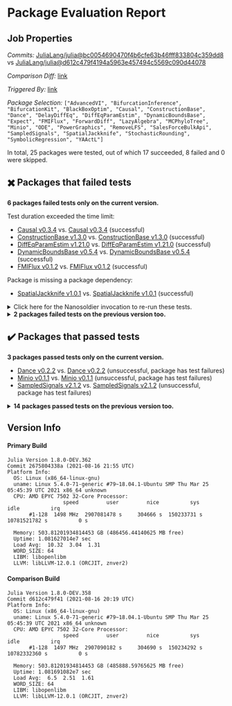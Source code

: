 # Package Evaluation Report

## Job Properties

*Commits:* [JuliaLang/julia@bc0054690470f4b6cfe63b46fff833804c359dd8](https://github.com/JuliaLang/julia/commit/bc0054690470f4b6cfe63b46fff833804c359dd8) vs [JuliaLang/julia@d612c479f4194a5963e457494c5569c090d44078](https://github.com/JuliaLang/julia/commit/d612c479f4194a5963e457494c5569c090d44078)

*Comparison Diff:* [link](https://github.com/JuliaLang/julia/compare/d612c479f4194a5963e457494c5569c090d44078..bc0054690470f4b6cfe63b46fff833804c359dd8)

*Triggered By:* [link](https://github.com/JuliaLang/julia/pull/41795#issuecomment-899843558)

*Package Selection:* `["AdvancedVI", "BifurcationInference", "BifurcationKit", "BlackBoxOptim", "Causal", "ConstructionBase", "Dance", "DelayDiffEq", "DiffEqParamEstim", "DynamicBoundsBase", "Expect", "FMIFlux", "ForwardDiff", "LazyAlgebra", "MCPhyloTree", "Minio", "ODE", "PowerGraphics", "RemoveLFS", "SalesForceBulkApi", "SampledSignals", "SpatialJackknife", "StochasticRounding", "SymbolicRegression", "YAActL"]`

In total, 25 packages were tested, out of which 17 succeeded, 8 failed and 0 were skipped.


## :heavy_multiplication_x: Packages that failed tests

**6 packages failed tests only on the current version.**

Test duration exceeded the time limit:

- [Causal v0.3.4](https://s3.amazonaws.com/julialang-reports/nanosoldier/pkgeval/by_hash/bc00546_vs_d612c47/Causal.1.8.0-DEV-2675804338a.log) vs. [Causal v0.3.4](https://s3.amazonaws.com/julialang-reports/nanosoldier/pkgeval/by_hash/bc00546_vs_d612c47/Causal.1.8.0-DEV-d612c479f41.log) (successful)
- [ConstructionBase v1.3.0](https://s3.amazonaws.com/julialang-reports/nanosoldier/pkgeval/by_hash/bc00546_vs_d612c47/ConstructionBase.1.8.0-DEV-2675804338a.log) vs. [ConstructionBase v1.3.0](https://s3.amazonaws.com/julialang-reports/nanosoldier/pkgeval/by_hash/bc00546_vs_d612c47/ConstructionBase.1.8.0-DEV-d612c479f41.log) (successful)
- [DiffEqParamEstim v1.21.0](https://s3.amazonaws.com/julialang-reports/nanosoldier/pkgeval/by_hash/bc00546_vs_d612c47/DiffEqParamEstim.1.8.0-DEV-2675804338a.log) vs. [DiffEqParamEstim v1.21.0](https://s3.amazonaws.com/julialang-reports/nanosoldier/pkgeval/by_hash/bc00546_vs_d612c47/DiffEqParamEstim.1.8.0-DEV-d612c479f41.log) (successful)
- [DynamicBoundsBase v0.5.4](https://s3.amazonaws.com/julialang-reports/nanosoldier/pkgeval/by_hash/bc00546_vs_d612c47/DynamicBoundsBase.1.8.0-DEV-2675804338a.log) vs. [DynamicBoundsBase v0.5.4](https://s3.amazonaws.com/julialang-reports/nanosoldier/pkgeval/by_hash/bc00546_vs_d612c47/DynamicBoundsBase.1.8.0-DEV-d612c479f41.log) (successful)
- [FMIFlux v0.1.2](https://s3.amazonaws.com/julialang-reports/nanosoldier/pkgeval/by_hash/bc00546_vs_d612c47/FMIFlux.1.8.0-DEV-2675804338a.log) vs. [FMIFlux v0.1.2](https://s3.amazonaws.com/julialang-reports/nanosoldier/pkgeval/by_hash/bc00546_vs_d612c47/FMIFlux.1.8.0-DEV-d612c479f41.log) (successful)

Package is missing a package dependency:

- [SpatialJackknife v1.0.1](https://s3.amazonaws.com/julialang-reports/nanosoldier/pkgeval/by_hash/bc00546_vs_d612c47/SpatialJackknife.1.8.0-DEV-2675804338a.log) vs. [SpatialJackknife v1.0.1](https://s3.amazonaws.com/julialang-reports/nanosoldier/pkgeval/by_hash/bc00546_vs_d612c47/SpatialJackknife.1.8.0-DEV-d612c479f41.log) (successful)

<details><summary>Click here for the Nanosoldier invocation to re-run these tests.</summary>
<p>

```
@nanosoldier `runtests(["Causal", "ConstructionBase", "DiffEqParamEstim", "DynamicBoundsBase", "FMIFlux", "SpatialJackknife"], vs = ":master")`
```

</p>
</details>


<details><summary><strong>2 packages failed tests on the previous version too.</strong></summary>
<p>

Tests became inactive:

- [RemoveLFS v0.3.0](https://s3.amazonaws.com/julialang-reports/nanosoldier/pkgeval/by_hash/bc00546_vs_d612c47/RemoveLFS.1.8.0-DEV-2675804338a.log)
- [SalesForceBulkApi v0.0.6](https://s3.amazonaws.com/julialang-reports/nanosoldier/pkgeval/by_hash/bc00546_vs_d612c47/SalesForceBulkApi.1.8.0-DEV-2675804338a.log)

</p>
</details>


## :heavy_check_mark: Packages that passed tests

**3 packages passed tests only on the current version.**

- [Dance v0.2.2](https://s3.amazonaws.com/julialang-reports/nanosoldier/pkgeval/by_hash/bc00546_vs_d612c47/Dance.1.8.0-DEV-2675804338a.log) vs. [Dance v0.2.2](https://s3.amazonaws.com/julialang-reports/nanosoldier/pkgeval/by_hash/bc00546_vs_d612c47/Dance.1.8.0-DEV-d612c479f41.log) (unsuccessful, package has test failures)
- [Minio v0.1.1](https://s3.amazonaws.com/julialang-reports/nanosoldier/pkgeval/by_hash/bc00546_vs_d612c47/Minio.1.8.0-DEV-2675804338a.log) vs. [Minio v0.1.1](https://s3.amazonaws.com/julialang-reports/nanosoldier/pkgeval/by_hash/bc00546_vs_d612c47/Minio.1.8.0-DEV-d612c479f41.log) (unsuccessful, package has test failures)
- [SampledSignals v2.1.2](https://s3.amazonaws.com/julialang-reports/nanosoldier/pkgeval/by_hash/bc00546_vs_d612c47/SampledSignals.1.8.0-DEV-2675804338a.log) vs. [SampledSignals v2.1.2](https://s3.amazonaws.com/julialang-reports/nanosoldier/pkgeval/by_hash/bc00546_vs_d612c47/SampledSignals.1.8.0-DEV-d612c479f41.log) (unsuccessful, package has test failures)

<details><summary><strong>14 packages passed tests on the previous version too.</strong></summary>
<p>

- [AdvancedVI v0.1.3](https://s3.amazonaws.com/julialang-reports/nanosoldier/pkgeval/by_hash/bc00546_vs_d612c47/AdvancedVI.1.8.0-DEV-2675804338a.log)
- [BifurcationInference v0.1.1](https://s3.amazonaws.com/julialang-reports/nanosoldier/pkgeval/by_hash/bc00546_vs_d612c47/BifurcationInference.1.8.0-DEV-2675804338a.log)
- [BifurcationKit v0.1.5](https://s3.amazonaws.com/julialang-reports/nanosoldier/pkgeval/by_hash/bc00546_vs_d612c47/BifurcationKit.1.8.0-DEV-2675804338a.log)
- [BlackBoxOptim v0.6.0](https://s3.amazonaws.com/julialang-reports/nanosoldier/pkgeval/by_hash/bc00546_vs_d612c47/BlackBoxOptim.1.8.0-DEV-2675804338a.log)
- [DelayDiffEq v5.31.1](https://s3.amazonaws.com/julialang-reports/nanosoldier/pkgeval/by_hash/bc00546_vs_d612c47/DelayDiffEq.1.8.0-DEV-2675804338a.log)
- [Expect v0.3.1](https://s3.amazonaws.com/julialang-reports/nanosoldier/pkgeval/by_hash/bc00546_vs_d612c47/Expect.1.8.0-DEV-2675804338a.log)
- [ForwardDiff v0.10.19](https://s3.amazonaws.com/julialang-reports/nanosoldier/pkgeval/by_hash/bc00546_vs_d612c47/ForwardDiff.1.8.0-DEV-2675804338a.log)
- [LazyAlgebra v0.2.1](https://s3.amazonaws.com/julialang-reports/nanosoldier/pkgeval/by_hash/bc00546_vs_d612c47/LazyAlgebra.1.8.0-DEV-2675804338a.log)
- [MCPhyloTree v0.9.1](https://s3.amazonaws.com/julialang-reports/nanosoldier/pkgeval/by_hash/bc00546_vs_d612c47/MCPhyloTree.1.8.0-DEV-2675804338a.log)
- [ODE v2.13.0](https://s3.amazonaws.com/julialang-reports/nanosoldier/pkgeval/by_hash/bc00546_vs_d612c47/ODE.1.8.0-DEV-2675804338a.log)
- [PowerGraphics v0.11.1](https://s3.amazonaws.com/julialang-reports/nanosoldier/pkgeval/by_hash/bc00546_vs_d612c47/PowerGraphics.1.8.0-DEV-2675804338a.log)
- [StochasticRounding v0.6.0](https://s3.amazonaws.com/julialang-reports/nanosoldier/pkgeval/by_hash/bc00546_vs_d612c47/StochasticRounding.1.8.0-DEV-2675804338a.log)
- [SymbolicRegression v0.6.12](https://s3.amazonaws.com/julialang-reports/nanosoldier/pkgeval/by_hash/bc00546_vs_d612c47/SymbolicRegression.1.8.0-DEV-2675804338a.log)
- [YAActL v0.2.1](https://s3.amazonaws.com/julialang-reports/nanosoldier/pkgeval/by_hash/bc00546_vs_d612c47/YAActL.1.8.0-DEV-2675804338a.log)

</p>
</details>


## Version Info

#### Primary Build

```
Julia Version 1.8.0-DEV.362
Commit 2675804338a (2021-08-16 21:55 UTC)
Platform Info:
  OS: Linux (x86_64-linux-gnu)
  uname: Linux 5.4.0-71-generic #79~18.04.1-Ubuntu SMP Thu Mar 25 05:45:39 UTC 2021 x86_64 unknown
  CPU: AMD EPYC 7502 32-Core Processor: 
                  speed         user         nice          sys         idle          irq
       #1-128  1498 MHz  2907081478 s     304666 s  150233731 s  10781521782 s          0 s
       
  Memory: 503.81201934814453 GB (486456.44140625 MB free)
  Uptime: 1.081627014e7 sec
  Load Avg:  10.32  3.04  1.31
  WORD_SIZE: 64
  LIBM: libopenlibm
  LLVM: libLLVM-12.0.1 (ORCJIT, znver2)

```

#### Comparison Build

```
Julia Version 1.8.0-DEV.358
Commit d612c479f41 (2021-08-16 20:19 UTC)
Platform Info:
  OS: Linux (x86_64-linux-gnu)
  uname: Linux 5.4.0-71-generic #79~18.04.1-Ubuntu SMP Thu Mar 25 05:45:39 UTC 2021 x86_64 unknown
  CPU: AMD EPYC 7502 32-Core Processor: 
                  speed         user         nice          sys         idle          irq
       #1-128  1497 MHz  2907090182 s     304690 s  150234292 s  10782332360 s          0 s
       
  Memory: 503.81201934814453 GB (485888.59765625 MB free)
  Uptime: 1.081691082e7 sec
  Load Avg:  6.5  2.51  1.61
  WORD_SIZE: 64
  LIBM: libopenlibm
  LLVM: libLLVM-12.0.1 (ORCJIT, znver2)

```
<!-- Generated on 2021-08-16T19:17:35.366 -->
